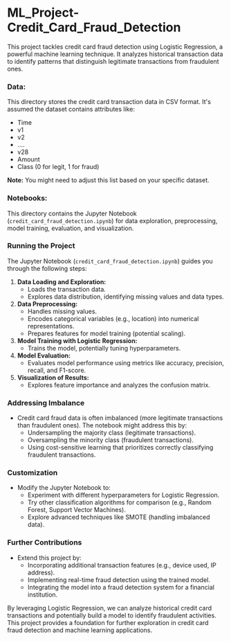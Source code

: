 # ML_Project-Credit_Card_Fraud_Detection

This project tackles credit card fraud detection using Logistic Regression, a powerful machine learning technique. It analyzes historical transaction data to identify patterns that distinguish legitimate transactions from fraudulent ones.

### Data:
This directory stores the credit card transaction data in CSV format. It's assumed the dataset contains attributes like:

- Time
- v1
- v2
- ....
- v28
- Amount
- Class (0 for legit, 1 for fraud)

**Note:** You might need to adjust this list based on your specific dataset.

### Notebooks:
This directory contains the Jupyter Notebook (`credit_card_fraud_detection.ipynb`) for data exploration, preprocessing, model training, evaluation, and visualization.

### Running the Project

The Jupyter Notebook (`credit_card_fraud_detection.ipynb`) guides you through the following steps:

1. **Data Loading and Exploration:** 
    - Loads the transaction data.
    - Explores data distribution, identifying missing values and data types.
2. **Data Preprocessing:**
    - Handles missing values.
    - Encodes categorical variables (e.g., location) into numerical representations.
    - Prepares features for model training (potential scaling).
3. **Model Training with Logistic Regression:**
    - Trains the model, potentially tuning hyperparameters.
4. **Model Evaluation:**
    - Evaluates model performance using metrics like accuracy, precision, recall, and F1-score.
5. **Visualization of Results:**
    - Explores feature importance and analyzes the confusion matrix.

### Addressing Imbalance

- Credit card fraud data is often imbalanced (more legitimate transactions than fraudulent ones). The notebook might address this by:
    - Undersampling the majority class (legitimate transactions).
    - Oversampling the minority class (fraudulent transactions).
    - Using cost-sensitive learning that prioritizes correctly classifying fraudulent transactions.

### Customization

- Modify the Jupyter Notebook to:
    - Experiment with different hyperparameters for Logistic Regression.
    - Try other classification algorithms for comparison (e.g., Random Forest, Support Vector Machines).
    - Explore advanced techniques like SMOTE (handling imbalanced data).


### Further Contributions

- Extend this project by:
    - Incorporating additional transaction features (e.g., device used, IP address).
    - Implementing real-time fraud detection using the trained model.
    - Integrating the model into a fraud detection system for a financial institution.

By leveraging Logistic Regression, we can analyze historical credit card transactions and potentially build a model to identify fraudulent activities. This project provides a foundation for further exploration in credit card fraud detection and machine learning applications.
